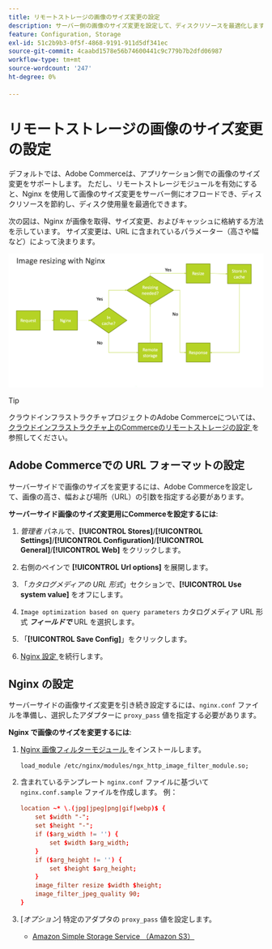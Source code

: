 ```yaml
---
title: リモートストレージの画像のサイズ変更の設定
description: サーバー側の画像のサイズ変更を設定して、ディスクリソースを最適化します。
feature: Configuration, Storage
exl-id: 51c2b9b3-0f5f-4868-9191-911d5df341ec
source-git-commit: 4caabd1578e56b74600441c9c779b7b2dfd06987
workflow-type: tm+mt
source-wordcount: '247'
ht-degree: 0%

---
```


# リモートストレージの画像のサイズ変更の設定

デフォルトでは、Adobe Commerceは、アプリケーション側での画像のサイズ変更をサポートします。 ただし、リモートストレージモジュールを有効にすると、Nginx を使用して画像のサイズ変更をサーバー側にオフロードでき、ディスクリソースを節約し、ディスク使用量を最適化できます。

次の図は、Nginx が画像を取得、サイズ変更、およびキャッシュに格納する方法を示しています。 サイズ変更は、URL に含まれているパラメーター（高さや幅など）によって決まります。

![&#x200B; サーバーブロック設定を示す、リモートストレージの画像サイズ変更のための Nginx 設定 &#x200B;](../../assets/configuration/remote-storage-nginx-image-resize.png)

>[!TIP]
>
>クラウドインフラストラクチャプロジェクトのAdobe Commerceについては、[&#x200B; クラウドインフラストラクチャ上のCommerceのリモートストレージの設定 &#x200B;](cloud-support.md) を参照してください。

## Adobe Commerceでの URL フォーマットの設定

サーバーサイドで画像のサイズを変更するには、Adobe Commerceを設定して、画像の高さ、幅および場所（URL）の引数を指定する必要があります。

**サーバーサイド画像のサイズ変更用にCommerceを設定するには**:

1. _管理者_ パネルで、**[!UICONTROL Stores]**/**[!UICONTROL Settings]**/**[!UICONTROL Configuration]**/**[!UICONTROL General]**/**[!UICONTROL Web]** をクリックします。

1. 右側のペインで **[!UICONTROL Url options]** を展開します。

1. 「_カタログメディアの URL 形式_」セクションで、**[!UICONTROL Use system value]** をオフにします。

1. `Image optimization based on query parameters` カタログメディア URL 形式 **_フィールドで_** URL を選択します。

1. 「**[!UICONTROL Save Config]**」をクリックします。

1. [Nginx 設定 &#x200B;](#configure-nginx) を続行します。

## Nginx の設定

サーバーサイドの画像サイズ変更を引き続き設定するには、`nginx.conf` ファイルを準備し、選択したアダプターに `proxy_pass` 値を指定する必要があります。

**Nginx で画像のサイズを変更するには**:

1. [Nginx 画像フィルターモジュール ][nginx-module] をインストールします。

   ```shell
   load_module /etc/nginx/modules/ngx_http_image_filter_module.so;
   ```

1. 含まれているテンプレート `nginx.conf` ファイルに基づいて `nginx.conf.sample` ファイルを作成します。 例：

   ```conf
   location ~* \.(jpg|jpeg|png|gif|webp)$ {
       set $width "-";
       set $height "-";
       if ($arg_width != '') {
           set $width $arg_width;
       }
       if ($arg_height != '') {
           set $height $arg_height;
       }
       image_filter resize $width $height;
       image_filter_jpeg_quality 90;
   }
   ```

1. [_オプション_] 特定のアダプタの `proxy_pass` 値を設定します。

   - [Amazon Simple Storage Service （Amazon S3）](remote-storage-aws-s3.md)

<!-- link definitions -->

[nginx-module]: https://nginx.org/en/docs/http/ngx_http_image_filter_module.html
